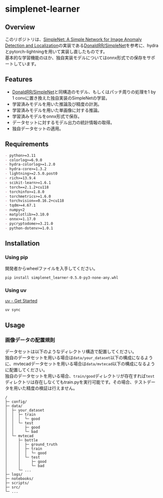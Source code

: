 # simplenet-learner

## Overview

このリポジトリは、[SimpleNet: A Simple Network for Image Anomaly Detection and Localization](https://arxiv.org/abs/2303.15140)の実装である[DonaldRR/SimpleNet](https://github.com/DonaldRR/SimpleNet)を参考に、hydraとpytorch-lightningを用いて実装し直したものです。  
基本的な学習機能のほか、独自実装モデルについてはonnx形式での保存をサポートしています。

## Features

- [DonaldRR/SimpleNet](https://github.com/DonaldRR/SimpleNet)と同構造のモデル、もしくはパッチ周りの処理を1 by 1 convに置き換えた独自実装のSimpleNetの学習。
- 学習済みモデルを用いた推論及び精度の計測。
- 学習済みモデルを用いた単画像に対する推論。
- 学習済みモデルをonnx形式で保存。
- データセットに対するモデル出力の統計情報の取得。
- 独自データセットの適用。

## Requirements

```markdown
- python>=3.11
- colorlog>=6.9.0
- hydra-colorlog>=1.2.0
- hydra-core>=1.3.2
- lightning>=2.5.0.post0
- rich>=13.9.4
- scikit-learn>=1.6.1
- torch==2.1.2+cu118
- torchinfo>=1.8.0
- torchmetrics>=1.6.0
- torchvision==0.16.2+cu118
- tqdm>=4.67.1
- numpy<2
- matplotlib>=3.10.0
- onnx>=1.17.0
- pycryptodome>=3.21.0
- python-dotenv>=1.0.1
```

## Installation

### Using pip

開発者からwheelファイルを入手してください。

```bash
pip install simplenet_learner-0.5.0-py3-none-any.whl
```

### Using uv

[uv - Get Started](https://docs.astral.sh/uv/#getting-started)

```bash
uv sync
```

## Usage

### 画像データの配置規則

データセットは以下のようなディレクトリ構造で配置してください。  
独自のデータセットを用いる場合は`data/your_dataset`以下の構成になるように、mvtecadデータセットを用いる場合は`data/mvtecad`以下の構成になるように配置してください。  
独自のデータセットを用いる場合、`train/good`ディレクトリが存在すれば`test`ディレクトリは存在しなくてもtrain.pyを実行可能です。その場合、テストデータを用いた精度の検証は行えません。

```text
/
├─ config/
├─ data/
│  ├─ your_dataset
│  │  ├─ train
│  │  │  └─ good
│  │  └─ test
│  │     ├─ good
│  │     └─ bad
│  └─ mvtecad
│     ├─ bottle
│     │  ├─ ground_truth
│     │  ├─ train
│     │  │  └─ good
│     │  └─ test
│     │     ├─ good
│     │     └─ bad
│     └─ ...
├─ logs/
├─ notebooks/
├─ scripts/
├─ src/
└─ ...
```
